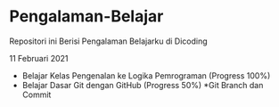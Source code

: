 # Pengalaman-Belajar
Repositori ini Berisi Pengalaman Belajarku di Dicoding


11 Februari 2021
- Belajar Kelas Pengenalan ke Logika Pemrograman (Progress 100%)
- Belajar Dasar Git dengan GitHub (Progress 50%)
  *Git Branch dan Commit
